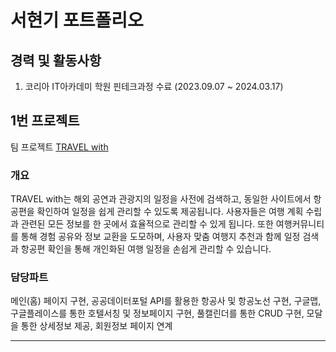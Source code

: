 # 서현기 포트폴리오

## 경력 및 활동사항
1. 코리아 IT아카데미 학원 핀테크과정 수료 (2023.09.07 ~ 2024.03.17)

## 1번 프로젝트
팀 프로젝트
[TRAVEL with](https://github.com/HYUNKISEO/team_derror)

### 개요
TRAVEL with는 해외 공연과 관광지의 일정을 사전에 검색하고, 동일한 사이트에서 항공편을 확인하여 일정을 쉽게 관리할 수 있도록 제공됩니다. 사용자들은 여행 계획 수립과 관련된 모든 정보를 한 곳에서 효율적으로 관리할 수 있게 됩니다. 또한 여행커뮤니티를 통해 경험 공유와 정보 교환을 도모하며, 사용자 맞춤 여행지 추천과 함께 일정 검색과 항공편 확인을 통해 개인화된 여행 일정을 손쉽게 관리할 수 있습니다.

### 담당파트
메인(홈) 페이지 구현, 공공데이터포털 API를 활용한 항공사 및 항공노선 구현, 구글맵, 구글플레이스를 통한 호텔서칭 및 정보페이지 구현, 풀캘린더를 통한 CRUD 구현, 모달을 통한 상세정보 제공, 회원정보 페이지 연계
<hr>
